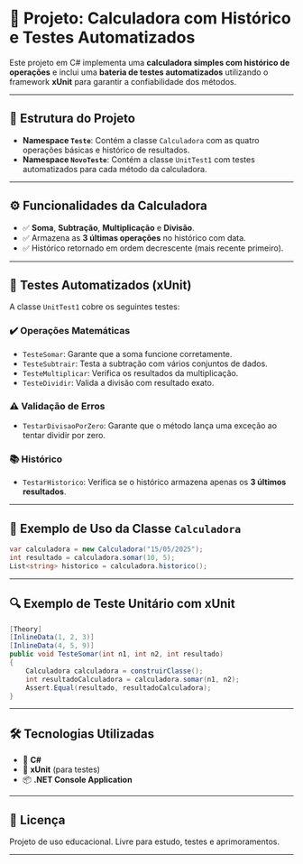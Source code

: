 # 🧮 Projeto: Calculadora com Histórico e Testes Automatizados

Este projeto em C# implementa uma **calculadora simples com histórico de operações** e inclui uma **bateria de testes automatizados** utilizando o framework **xUnit** para garantir a confiabilidade dos métodos.

---

## 📁 Estrutura do Projeto

* **Namespace `Teste`**: Contém a classe `Calculadora` com as quatro operações básicas e histórico de resultados.
* **Namespace `NovoTeste`**: Contém a classe `UnitTest1` com testes automatizados para cada método da calculadora.

---

## ⚙️ Funcionalidades da Calculadora

* ✅ **Soma**, **Subtração**, **Multiplicação** e **Divisão**.
* ✅ Armazena as **3 últimas operações** no histórico com data.
* ✅ Histórico retornado em ordem decrescente (mais recente primeiro).

---

## 🧪 Testes Automatizados (xUnit)

A classe `UnitTest1` cobre os seguintes testes:

### ✔️ Operações Matemáticas

* `TesteSomar`: Garante que a soma funcione corretamente.
* `TesteSubtrair`: Testa a subtração com vários conjuntos de dados.
* `TesteMultiplicar`: Verifica os resultados da multiplicação.
* `TesteDividir`: Valida a divisão com resultado exato.

### ⚠️ Validação de Erros

* `TestarDivisaoPorZero`: Garante que o método lança uma exceção ao tentar dividir por zero.

### 📚 Histórico

* `TestarHistorico`: Verifica se o histórico armazena apenas os **3 últimos resultados**.

---

## 🧠 Exemplo de Uso da Classe `Calculadora`

```csharp
var calculadora = new Calculadora("15/05/2025");
int resultado = calculadora.somar(10, 5);
List<string> historico = calculadora.historico();
```

---

## 🔍 Exemplo de Teste Unitário com xUnit

```csharp
[Theory]
[InlineData(1, 2, 3)]
[InlineData(4, 5, 9)]
public void TesteSomar(int n1, int n2, int resultado)
{
    Calculadora calculadora = construirClasse();
    int resultadoCalculadora = calculadora.somar(n1, n2);
    Assert.Equal(resultado, resultadoCalculadora);
}
```

---

## 🛠️ Tecnologias Utilizadas

* 🧮 **C#**
* 🧪 **xUnit** (para testes)
* 📦 **.NET Console Application**

---


## 📄 Licença 

Projeto de uso educacional. Livre para estudo, testes e aprimoramentos.

---

